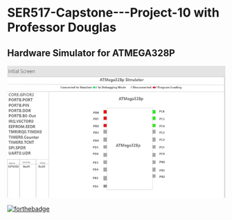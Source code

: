 # SER517-Capstone---Project-10 with Professor Douglas


## Hardware Simulator for ATMEGA328P


![](https://raw.githubusercontent.com/Parsons-Ray/SER517-Capstone---Project-10/master/images/landing_page.png)


[![forthebadge](https://forthebadge.com/images/badges/built-with-love.svg)](https://forthebadge.com)